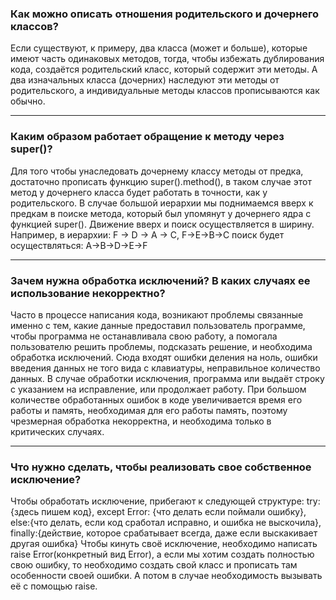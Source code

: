 ### Как можно описать отношения родительского и дочернего классов?
Если существуют, к примеру, два класса (может и больше), которые имеют часть одинаковых методов, тогда, чтобы избежать дублирования кода, создаётся родительский класс, который содержит эти методы. А два изначальных класса (дочерних) наследуют эти методы от родительского, а индивидуальные методы классов прописываются как обычно.

***
### Каким образом работает обращение к методу через super()?

Для того чтобы унаследовать дочернему классу методы от предка, достаточно прописать функцию super().method(), в таком случае этот метод у дочернего класса будет работать в точности, как у родительского.
В случае большой иерархии мы поднимаемся вверх к предкам в поиске метода, который был упомянут у дочернего ядра с функцией super(). Движение вверх и поиск осуществляется в ширину. 
Например, в иерархии: F -> D -> A -> C, F->E->B->C поиск будет осуществляться: A->B->D->E->F

***
### Зачем нужна обработка исключений? В каких случаях ее использование некорректно?
Часто в процессе написания кода, возникают проблемы связанные именно с тем, какие данные предоставил пользователь программе, чтобы программа не останавливала свою работу, а помогала пользователю решить проблемы, подсказать решение, и необходима обработка исключений. Сюда входят ошибки деления на ноль, ошибки введения данных не того вида с клавиатуры, неправильное количество данных. 
В случае обработки исключения, программа или выдаёт строку с указанием на исправление, или продолжает работу. При большом количестве обработанных ошибок в коде увеличивается время его работы и память, необходимая для его работы память, поэтому чрезмерная обработка некорректна, и необходима только в критических случаях. 
***
### Что нужно сделать, чтобы реализовать свое собственное исключение?
Чтобы обработать исключение, прибегают к следующей структуре: try:{здесь пишем код}, except Error:
{что делать если поймали ошибку}, else:{что делать, если код сработал исправно, и ошибка не выскочила}, finally:{действие, которое срабатывает всегда, даже если выскакивает другая ошибка}
Чтобы кинуть своё исключение, необходимо написать raise Error(конкретный вид Error), а если мы хотим создать полностью свою ошибку, то необходимо создать свой класс и прописать там особенности своей ошибки. А потом в случае необходимость вызывать её с помощью raise.